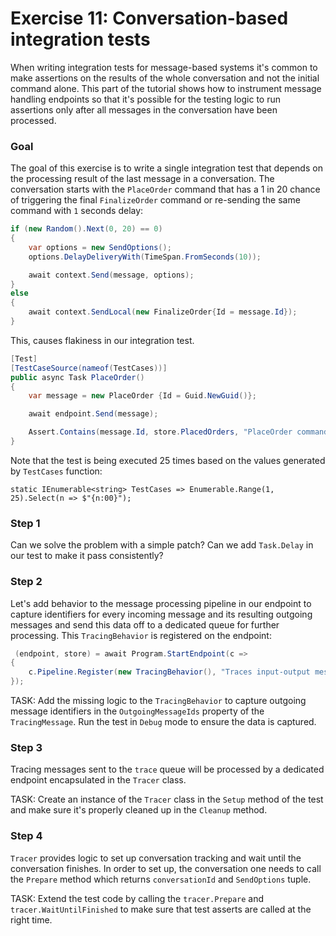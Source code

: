 # Exercise 11: Conversation-based integration tests

When writing integration tests for message-based systems it's common to make assertions on the results of the whole conversation and not the initial command alone. This part of the tutorial shows how to instrument message handling endpoints so that it's possible for the testing logic to run assertions only after all messages in the conversation have been processed. 

### Goal

The goal of this exercise is to write a single integration test that depends on the processing result of the last message in a conversation. The conversation starts with the `PlaceOrder` command that has a 1 in 20 chance of triggering the final `FinalizeOrder` command or re-sending the same command with `1` seconds delay:

```csharp
if (new Random().Next(0, 20) == 0)
{
    var options = new SendOptions();
    options.DelayDeliveryWith(TimeSpan.FromSeconds(10));

    await context.Send(message, options);
}
else
{
    await context.SendLocal(new FinalizeOrder{Id = message.Id});
}
```

This, causes flakiness in our integration test.

```csharp
[Test]
[TestCaseSource(nameof(TestCases))]
public async Task PlaceOrder()
{
    var message = new PlaceOrder {Id = Guid.NewGuid()};

    await endpoint.Send(message);

    Assert.Contains(message.Id, store.PlacedOrders, "PlaceOrder command should result in order record being stored in the OrderStore");
}
```

Note that the test is being executed 25 times based on the values generated by `TestCases` function:

```
static IEnumerable<string> TestCases => Enumerable.Range(1, 25).Select(n => $"{n:00}");
```

### Step 1

Can we solve the problem with a simple patch? Can we add `Task.Delay` in our test to make it pass consistently?

### Step 2

Let's add behavior to the message processing pipeline in our endpoint to capture identifiers for every incoming message and its resulting outgoing messages and send this data off to a dedicated queue for further processing.
This `TracingBehavior` is registered on the endpoint:

```csharp 
 (endpoint, store) = await Program.StartEndpoint(c =>
{
    c.Pipeline.Register(new TracingBehavior(), "Traces input-output messages");
});
```

TASK: Add the missing logic to the `TracingBehavior` to capture outgoing message identifiers in the `OutgoingMessageIds` property of the `TracingMessage`. Run the test in `Debug` mode to ensure the data is captured.

### Step 3

Tracing messages sent to the `trace` queue will be processed by a dedicated endpoint encapsulated in the `Tracer` class. 

TASK: Create an instance of the `Tracer` class in the `Setup` method of the test and make sure it's properly cleaned up in the `Cleanup` method. 

### Step 4

`Tracer` provides logic to set up conversation tracking and wait until the conversation finishes. In order to set up, the conversation one needs to call the `Prepare` method which returns `conversationId` and `SendOptions` tuple.

TASK: Extend the test code by calling the `tracer.Prepare` and `tracer.WaitUntilFinished` to make sure that test asserts are called at the right time.
